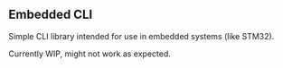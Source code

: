 Embedded CLI
-------------

Simple CLI library intended for use in embedded systems (like STM32).

Currently WIP, might not work as expected.
